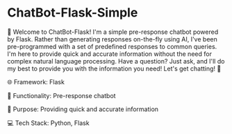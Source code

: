 # ChatBot-Flask-Simple
🤖 Welcome to ChatBot-Flask! I'm a simple pre-response chatbot powered by Flask. Rather than generating responses on-the-fly using AI, I've been pre-programmed with a set of predefined responses to common queries. I'm here to provide quick and accurate information without the need for complex natural language processing. Have a question? Just ask, and I'll do my best to provide you with the information you need! Let's get chatting! 💬

🌐 Framework: Flask

💬 Functionality: Pre-response chatbot

🚀 Purpose: Providing quick and accurate information

💻 Tech Stack: Python, Flask
